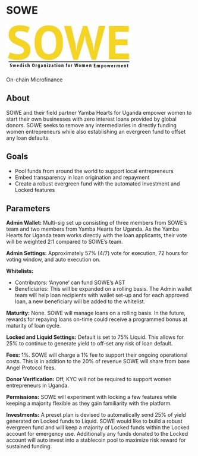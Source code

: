 # SOWE

![sowe](../../assets/examples/sowe.png "sowe")

<div class="badge">On-chain Microfinance</div>

## About

SOWE and their field partner Yamba Hearts for Uganda empower women to start their own businesses with zero interest loans provided by global donors. SOWE seeks to remove any intermediaries in directly funding women entrepreneurs while also establishing an evergreen fund to offset any loan defaults.

## Goals

- Pool funds from around the world to support local entrepreneurs
- Embed transparency in loan origination and repayment
- Create a robust evergreen fund with the automated Investment and Locked features

## Parameters

**Admin Wallet:** Multi-sig set up consisting of three members from SOWE’s team and two members from Yamba Hearts for Uganda. As the Yamba Hearts for Uganda team works directly with the loan applicants, their vote will be weighted 2:1 compared to SOWE’s team.

**Admin Settings:** Approximately 57% (4/7) vote for execution, 72 hours for voting window, and auto execution on.

**Whitelists:**
- Contributors: ‘Anyone’ can fund SOWE’s AST
- Beneficiaries: This will be expanded on a rolling basis. The Admin wallet team will help loan recipients with wallet set-up and for each approved loan, a new beneficiary will be added to the whitelist. 

**Maturity:** None. SOWE will manage loans on a rolling basis. In the future, rewards for repaying loans on-time could receive a programmed bonus at maturity of loan cycle.

**Locked and Liquid Settings:** Default is set to 75% Liquid. This allows for 25% to continue to generate yield to off-set any risk of loan default.

**Fees:** 1%. SOWE will charge a 1% fee to support their ongoing operational costs. This is in addition to the 20% of revenue SOWE will share from base Angel Protocol fees.

**Donor Verification:** Off, KYC will not be required to support women entrepreneurs in Uganda. 

**Permissions:** SOWE will experiment with locking a few features while keeping a majority flexible as they gain familiarity with the platform.

**Investments:** A preset plan is devised to automatically send 25% of yield generated on Locked funds to Liquid. SOWE would like to build a robust evergreen fund and will keep a majority of Locked funds within the Locked account for emergency use. Additionally any funds donated to the Locked account will auto invest into a stablecoin pool to maximize risk reward for sustained funding.
